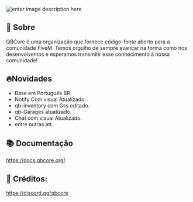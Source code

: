 
![enter image description here](https://camo.githubusercontent.com/d5f8bd6b5621c0a713fff537b1e3a859f2624df71c41864b1ddd81e63b1707fb/68747470733a2f2f692e696d6775722e636f6d2f474846536843762e706e67)

## 👋 Sobre
QBCore é uma organização que fornece código-fonte aberto para a comunidade FiveM. Temos orgulho de sempre avançar na forma como nos desenvolvemos e esperamos transmitir esse conhecimento à nossa comunidade!



## 🔥Novidades
- Base em Português BR.
- Notify Com visual Atualizado.
- qb-inventory com Css editado.
- qb-Garages atualizado.
- Chat com visual Atualizado.
- entre outras att.

## 📚 Documentação
https://docs.qbcore.org/

## 📙 Créditos:
https://discord.gg/qbcore
